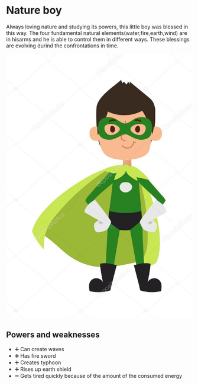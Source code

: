 # Nature boy

 Always loving nature and studying its powers, this little boy was blessed in this way.
 The four fundamental natural elements(water,fire,earth,wind) are in hisarms and he is able to control them in different ways. 
 These blessings are evolving durind the confrontations in time.

![hero picture](./../images/nature-boy.jpg)

## Powers and weaknesses

- ➕ Can create waves
- ➕ Has fire sword
- ➕ Creates typhoon
- ➕ Rises up earth shield
- ➖ Gets tired quickly because of the amount of the consumed energy
